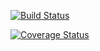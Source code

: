 [![Build Status](https://travis-ci.org/coderb0b/ohtu-viikko1.svg?branch=master)](https://travis-ci.org/coderb0b/ohtu-viikko1)

[![Coverage Status](https://coveralls.io/repos/github/coderb0b/ohtu-viikko1/badge.svg?branch=master)](https://coveralls.io/github/coderb0b/ohtu-viikko1?branch=master)

